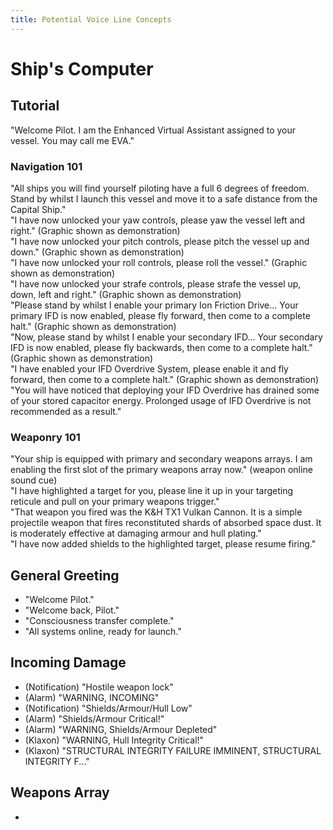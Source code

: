 ```yaml
---
title: Potential Voice Line Concepts
---
```


# Ship's Computer

## Tutorial

"Welcome Pilot. I am the Enhanced Virtual Assistant assigned to your vessel. You may call me EVA."  

### Navigation 101

"All ships you will find yourself piloting have a full 6 degrees of freedom. Stand by whilst I launch this vessel and move it to a safe distance from the Capital Ship."  
"I have now unlocked your yaw controls, please yaw the vessel left and right." (Graphic shown as demonstration)  
"I have now unlocked your pitch controls, please pitch the vessel up and down." (Graphic shown as demonstration)  
"I have now unlocked your roll controls, please roll the vessel." (Graphic shown as demonstration)  
"I have now unlocked your strafe controls, please strafe the vessel up, down, left and right." (Graphic shown as demonstration)  
"Please stand by whilst I enable your primary Ion Friction Drive... Your primary IFD is now enabled, please fly forward, then come to a complete halt." (Graphic shown as demonstration)  
"Now, please stand by whilst I enable your secondary IFD... Your secondary IFD is now enabled, please fly backwards, then come to a complete halt." (Graphic shown as demonstration)    
"I have enabled your IFD Overdrive System, please enable it and fly forward, then come to a complete halt." (Graphic shown as demonstration)  
"You will have noticed that deploying your IFD Overdrive has drained some of your stored capacitor energy. Prolonged usage of IFD Overdrive is not recommended as a result."  

### Weaponry 101

"Your ship is equipped with primary and secondary weapons arrays. I am enabling the first slot of the primary weapons array now." (weapon online sound cue)  
"I have highlighted a target for you, please line it up in your targeting reticule and pull on your primary weapons trigger."  
"That weapon you fired was the K&H TX1 Vulkan Cannon. It is a simple projectile weapon that fires reconstituted shards of absorbed space dust. It is moderately effective at damaging armour and hull plating."  
"I have now added shields to the highlighted target, please resume firing."


## General Greeting

- "Welcome Pilot."
- "Welcome back, Pilot."
- "Consciousness transfer complete."
- "All systems online, ready for launch."

## Incoming Damage

- (Notification) "Hostile weapon lock"
- (Alarm) "WARNING, INCOMING"
- (Notification) "Shields/Armour/Hull Low"
- (Alarm) "Shields/Armour Critical!"
- (Alarm) "WARNING, Shields/Armour Depleted"
- (Klaxon) "WARNING, Hull Integrity Critical!"
- (Klaxon) "STRUCTURAL INTEGRITY FAILURE IMMINENT, STRUCTURAL INTEGRITY F..."

## Weapons Array

- 